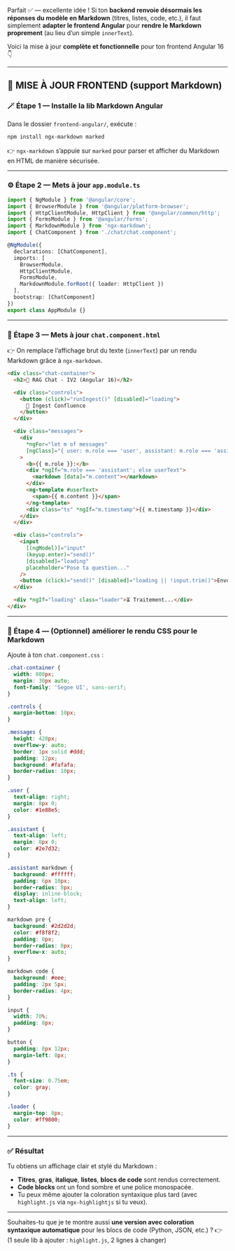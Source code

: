 Parfait ✅ — excellente idée !
Si ton **backend renvoie désormais les réponses du modèle en Markdown** (titres, listes, code, etc.), il faut simplement **adapter le frontend Angular** pour **rendre le Markdown proprement** (au lieu d’un simple `innerText`).

Voici la mise à jour **complète et fonctionnelle** pour ton frontend Angular 16 👇

---

## 🧩 MISE À JOUR FRONTEND (support Markdown)

### 🪄 Étape 1 — Installe la lib Markdown Angular

Dans le dossier `frontend-angular/`, exécute :

```bash
npm install ngx-markdown marked
```

👉 `ngx-markdown` s’appuie sur `marked` pour parser et afficher du Markdown en HTML de manière sécurisée.

---

### ⚙️ Étape 2 — Mets à jour `app.module.ts`

```ts
import { NgModule } from '@angular/core';
import { BrowserModule } from '@angular/platform-browser';
import { HttpClientModule, HttpClient } from '@angular/common/http';
import { FormsModule } from '@angular/forms';
import { MarkdownModule } from 'ngx-markdown';
import { ChatComponent } from './chat/chat.component';

@NgModule({
  declarations: [ChatComponent],
  imports: [
    BrowserModule,
    HttpClientModule,
    FormsModule,
    MarkdownModule.forRoot({ loader: HttpClient })
  ],
  bootstrap: [ChatComponent]
})
export class AppModule {}
```

---

### 🧠 Étape 3 — Mets à jour `chat.component.html`

👉 On remplace l’affichage brut du texte (`innerText`) par un rendu Markdown grâce à `ngx-markdown`.

```html
<div class="chat-container">
  <h2>💬 RAG Chat - IV2 (Angular 16)</h2>

  <div class="controls">
    <button (click)="runIngest()" [disabled]="loading">
      🔄 Ingest Confluence
    </button>
  </div>

  <div class="messages">
    <div
      *ngFor="let m of messages"
      [ngClass]="{ user: m.role === 'user', assistant: m.role === 'assistant' }"
    >
      <b>{{ m.role }}:</b>
      <div *ngIf="m.role === 'assistant'; else userText">
        <markdown [data]="m.content"></markdown>
      </div>
      <ng-template #userText>
        <span>{{ m.content }}</span>
      </ng-template>
      <div class="ts" *ngIf="m.timestamp">{{ m.timestamp }}</div>
    </div>
  </div>

  <div class="controls">
    <input
      [(ngModel)]="input"
      (keyup.enter)="send()"
      [disabled]="loading"
      placeholder="Pose ta question..."
    />
    <button (click)="send()" [disabled]="loading || !input.trim()">Envoyer</button>
  </div>

  <div *ngIf="loading" class="loader">⏳ Traitement...</div>
</div>
```

---

### 🎨 Étape 4 — (Optionnel) améliorer le rendu CSS pour le Markdown

Ajoute à ton `chat.component.css` :

```css
.chat-container {
  width: 800px;
  margin: 30px auto;
  font-family: 'Segoe UI', sans-serif;
}

.controls {
  margin-bottom: 10px;
}

.messages {
  height: 420px;
  overflow-y: auto;
  border: 1px solid #ddd;
  padding: 12px;
  background: #fafafa;
  border-radius: 10px;
}

.user {
  text-align: right;
  margin: 8px 0;
  color: #1e88e5;
}

.assistant {
  text-align: left;
  margin: 8px 0;
  color: #2e7d32;
}

.assistant markdown {
  background: #ffffff;
  padding: 6px 10px;
  border-radius: 8px;
  display: inline-block;
  text-align: left;
}

markdown pre {
  background: #2d2d2d;
  color: #f8f8f2;
  padding: 8px;
  border-radius: 8px;
  overflow-x: auto;
}

markdown code {
  background: #eee;
  padding: 2px 5px;
  border-radius: 4px;
}

input {
  width: 70%;
  padding: 8px;
}

button {
  padding: 8px 12px;
  margin-left: 8px;
}

.ts {
  font-size: 0.75em;
  color: gray;
}

.loader {
  margin-top: 8px;
  color: #ff9800;
}
```

---

### ✅ Résultat

Tu obtiens un affichage clair et stylé du Markdown :

* **Titres**, **gras**, **italique**, **listes**, **blocs de code** sont rendus correctement.
* **Code blocks** ont un fond sombre et une police monospacée.
* Tu peux même ajouter la coloration syntaxique plus tard (avec `highlight.js` via `ngx-highlightjs` si tu veux).

---

Souhaites-tu que je te montre aussi **une version avec coloration syntaxique automatique** pour les blocs de code (Python, JSON, etc.) ?
👉 (1 seule lib à ajouter : `highlight.js`, 2 lignes à changer)
